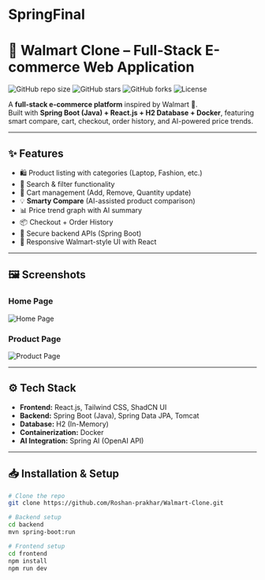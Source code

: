 ﻿# SpringFinal

# 🚀 Walmart Clone – Full-Stack E-commerce Web Application

![GitHub repo size](https://img.shields.io/github/repo-size/Roshan-prakhar/Walmart-Clone)
![GitHub stars](https://img.shields.io/github/stars/Roshan-prakhar/Walmart-Clone?style=social)
![GitHub forks](https://img.shields.io/github/forks/Roshan-prakhar/Walmart-Clone?style=social)
![License](https://img.shields.io/badge/license-MIT-blue.svg)

A **full-stack e-commerce platform** inspired by Walmart 🛒.  
Built with **Spring Boot (Java) + React.js + H2 Database + Docker**, featuring smart compare, cart, checkout, order history, and AI-powered price trends.

---

## ✨ Features

- 🛍️ Product listing with categories (Laptop, Fashion, etc.)
- 🔎 Search & filter functionality
- 🛒 Cart management (Add, Remove, Quantity update)
- 💡 **Smarty Compare** (AI-assisted product comparison)
- 📊 Price trend graph with AI summary
- 📦 Checkout + Order History
- 🔐 Secure backend APIs (Spring Boot)
- 📱 Responsive Walmart-style UI with React

---

## 🖼️ Screenshots

### Home Page  
![Home Page](assets/home.png)

### Product Page  
![Product Page](assets/product.png)

---

## ⚙️ Tech Stack

- **Frontend:** React.js, Tailwind CSS, ShadCN UI  
- **Backend:** Spring Boot (Java), Spring Data JPA, Tomcat  
- **Database:** H2 (In-Memory)  
- **Containerization:** Docker  
- **AI Integration:** Spring AI (OpenAI API)  

---

## 📥 Installation & Setup

```bash
# Clone the repo
git clone https://github.com/Roshan-prakhar/Walmart-Clone.git

# Backend setup
cd backend
mvn spring-boot:run

# Frontend setup
cd frontend
npm install
npm run dev
